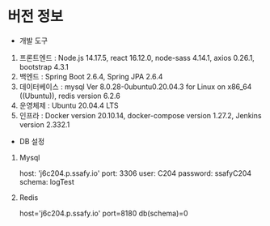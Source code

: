 # 버전 정보

- 개발 도구

1. 프론트엔드 :  Node.js 14.17.5, react 16.12.0, node-sass 4.14.1, axios 0.26.1, bootstrap 4.3.1
2. 백엔드 : Spring Boot 2.6.4, Spring JPA 2.6.4
3. 데이터베이스 : mysql Ver 8.0.28-0ubuntu0.20.04.3 for Linux on x86_64 ((Ubuntu)), redis version 6.2.6
4. 운영체제 : Ubuntu 20.04.4 LTS
5. 인프라 : Docker version 20.10.14, docker-compose version 1.27.2, Jenkins version 2.332.1



- DB 설정

1. Mysql

   host: 'j6c204.p.ssafy.io'
   port: 3306
   user: C204
   password: ssafyC204
   schema: logTest

2. Redis

   host='j6c204.p.ssafy.io'
   port=8180 
   db(schema)=0